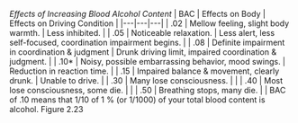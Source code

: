 _Effects of Increasing Blood Alcohol Content_
| BAC | Effects on Body | Effects on Driving Condition |
|---|---|---|
| .02 | Mellow feeling, slight body warmth. | Less inhibited. |
| .05 | Noticeable relaxation. | Less alert, less self-focused, coordination impairment begins. |
| .08 | Definite impairment in coordination & judgment | Drunk driving limit, impaired coordination & judgment. |
| .10* | Noisy, possible embarrassing behavior, mood swings. | Reduction in reaction time. |
| .15 | Impaired balance & movement, clearly drunk. | Unable to drive. |
| .30 | Many lose consciousness. |  |
| .40 | Most lose consciousness, some die. |  |
| .50 | Breathing stops, many die. |  |
BAC of .10 means that 1/10 of 1 % (or 1/1000) of your total blood content is alcohol.
Figure 2.23